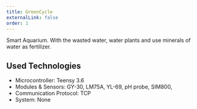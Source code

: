 ```yaml
---
title: GreenCycle
externalLink: false
order: 1
---
```


Smart Aquarium. With the wasted water, water plants and use minerals of water as fertilizer.


## Used Technologies
* Microcontroller: Teensy 3.6
* Modules & Sensors: GY-30, LM75A, YL-69, pH probe, SIM800,
* Communication Protocol: TCP
* System: None